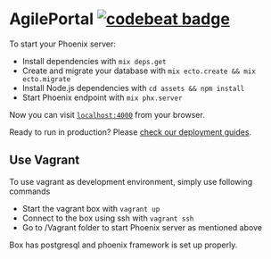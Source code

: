 # AgilePortal  [![codebeat badge](https://codebeat.co/badges/bf0b6e71-bfd5-433c-ab7f-b2587e508e61)](https://codebeat.co/projects/github-com-lilanga-agileportal-master)

To start your Phoenix server:

  * Install dependencies with `mix deps.get`
  * Create and migrate your database with `mix ecto.create && mix ecto.migrate`
  * Install Node.js dependencies with `cd assets && npm install`
  * Start Phoenix endpoint with `mix phx.server`

Now you can visit [`localhost:4000`](http://localhost:4000) from your browser.

Ready to run in production? Please [check our deployment guides](http://www.phoenixframework.org/docs/deployment).

## Use Vagrant

To use vagrant as development environment, simply use following commands

  * Start the vagrant box with `vagrant up`
  * Connect to the box using ssh with `vagrant ssh`
  * Go to /Vagrant folder to start Phoenix server as mentioned above

Box has postgresql and phoenix framework is set up properly.
